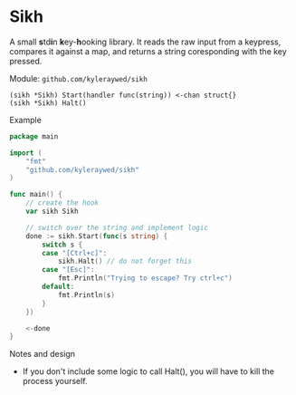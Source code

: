 # Sikh

A small **s**td**i**n **k**ey-**h**ooking library. It reads the raw input from a keypress, compares it against a map, and returns a string coresponding with the key pressed.

Module: `github.com/kyleraywed/sikh`

```
(sikh *Sikh) Start(handler func(string)) <-chan struct{}
(sikh *Sikh) Halt()
```

Example

```go
package main

import (
    "fmt"
    "github.com/kyleraywed/sikh"
)

func main() {
    // create the hook
	var sikh Sikh

    // switch over the string and implement logic
	done := sikh.Start(func(s string) {
		switch s {
		case "[Ctrl+c]":
			sikh.Halt() // do not forget this
		case "[Esc]":
			fmt.Println("Trying to escape? Try ctrl+c")
		default:
			fmt.Println(s)
		}
	})

	<-done
}
```

Notes and design

- If you don't include some logic to call Halt(), you will have to kill the process yourself.

